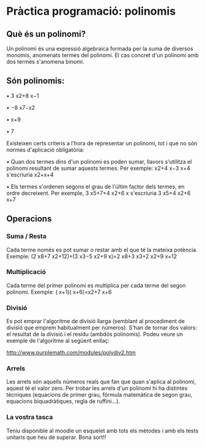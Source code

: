 # Pràctica programació: polinomis

## Què és un polinomi?

Un polinomi és una expressió algebraica formada per la suma de diversos monomis, anomenats termes del polinomi. El cas concret d'un polinomi amb dos termes s'anomena binomi.

## Són polinomis:

• 3 x2+8 x−1

• −8 x7−x2

• x+9

• 7

Existeixen certs criteris a l'hora de representar un polinomi, tot i que no són normes d'aplicació obligatòria:

• Quan dos termes dins d'un polinomi es poden sumar, llavors s'utilitza el polinomi resultant de sumar aquests termes. Per exemple: x2+4 x−3 x+4 s'escriuria x2+x+4

• Els termes s'ordenen segons el grau de l'últim factor dels termes, en ordre decreixent. Per exemple, 3 x5+7+4 x2+6 x s'escriuria 3 x5+4 x2+6 x+7

## Operacions

### Suma / Resta

Cada terme només es pot sumar o restar amb el que té la mateixa potència. Exemple: (2 x8+7 x2+12)+(3 x3−5 x2+9 x)=2 x8+3 x3+2 x2+9 x+12

### Multiplicació

Cada terme del primer polinomi es multiplica per cada terme del segon polinomi. Exemple: ( x+1)( x+6)=x2+7 x+6

### Divisió

Es pot emprar l'algoritme de divisió llarga (semblant al procediment de divisió que emprem habitualment per números). S'han de tornar dos valors: el resultat de la divisió i el residu (ambdós polinomis). Podeu veure un exemple de l'algoritme al següent enllaç:

http://www.purplemath.com/modules/polydiv2.htm

### Arrels

Les arrels són aquells números reals que fan que quan s'aplica al polinomi, aquest té el valor zero. Per trobar les arrels d'un polinomi hi ha distintes tècniques (equacions de primer grau, fórmula matemàtica de segon grau, equacions biquadràtiques, regla de ruffini...).

### La vostra tasca

Teniu disponible al moodle un esquelet amb tots els mètodes i amb els tests unitaris que heu de superar. Bona sort!!
